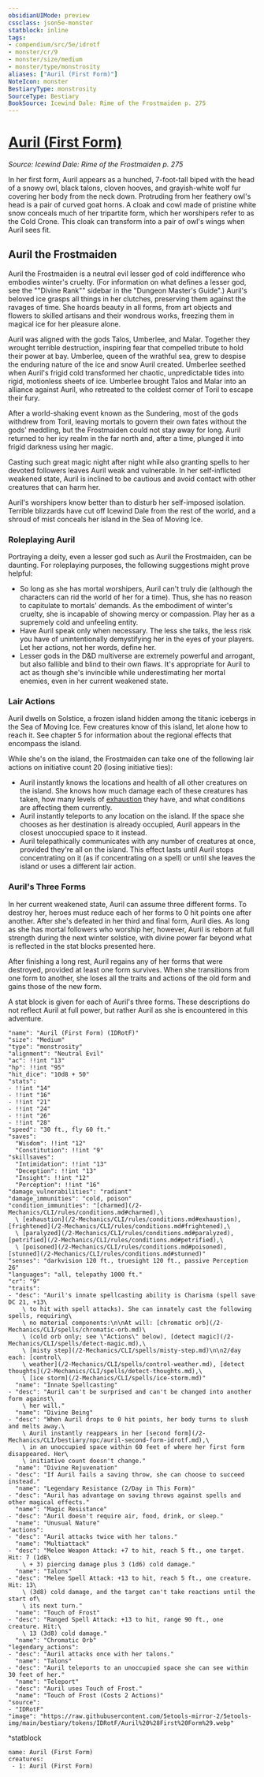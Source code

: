 ```yaml
---
obsidianUIMode: preview
cssclass: json5e-monster
statblock: inline
tags:
- compendium/src/5e/idrotf
- monster/cr/9
- monster/size/medium
- monster/type/monstrosity
aliases: ["Auril (First Form)"]
NoteIcon: monster
BestiaryType: monstrosity
SourceType: Bestiary
BookSource: Icewind Dale: Rime of the Frostmaiden p. 275
---
```

# [Auril (First Form)](2-Mechanics/CLI/bestiary/npc/auril-first-form-idrotf.md)
*Source: Icewind Dale: Rime of the Frostmaiden p. 275*  

In her first form, Auril appears as a hunched, 7-foot-tall biped with the head of a snowy owl, black talons, cloven hooves, and grayish-white wolf fur covering her body from the neck down. Protruding from her feathery owl's head is a pair of curved goat horns. A cloak and cowl made of pristine white snow conceals much of her tripartite form, which her worshipers refer to as the Cold Crone. This cloak can transform into a pair of owl's wings when Auril sees fit.

## Auril the Frostmaiden

Auril the Frostmaiden is a neutral evil lesser god of cold indifference who embodies winter's cruelty. (For information on what defines a lesser god, see the ""Divine Rank"" sidebar in the "Dungeon Master's Guide".) Auril's beloved ice grasps all things in her clutches, preserving them against the ravages of time. She hoards beauty in all forms, from art objects and flowers to skilled artisans and their wondrous works, freezing them in magical ice for her pleasure alone.

Auril was aligned with the gods Talos, Umberlee, and Malar. Together they wrought terrible destruction, inspiring fear that compelled tribute to hold their power at bay. Umberlee, queen of the wrathful sea, grew to despise the enduring nature of the ice and snow Auril created. Umberlee seethed when Auril's frigid cold transformed her chaotic, unpredictable tides into rigid, motionless sheets of ice. Umberlee brought Talos and Malar into an alliance against Auril, who retreated to the coldest corner of Toril to escape their fury.

After a world-shaking event known as the Sundering, most of the gods withdrew from Toril, leaving mortals to govern their own fates without the gods' meddling, but the Frostmaiden could not stay away for long. Auril returned to her icy realm in the far north and, after a time, plunged it into frigid darkness using her magic.

Casting such great magic night after night while also granting spells to her devoted followers leaves Auril weak and vulnerable. In her self-inflicted weakened state, Auril is inclined to be cautious and avoid contact with other creatures that can harm her.

Auril's worshipers know better than to disturb her self-imposed isolation. Terrible blizzards have cut off Icewind Dale from the rest of the world, and a shroud of mist conceals her island in the Sea of Moving Ice.

### Roleplaying Auril

Portraying a deity, even a lesser god such as Auril the Frostmaiden, can be daunting. For roleplaying purposes, the following suggestions might prove helpful:

- So long as she has mortal worshipers, Auril can't truly die (although the characters can rid the world of her for a time). Thus, she has no reason to capitulate to mortals' demands. As the embodiment of winter's cruelty, she is incapable of showing mercy or compassion. Play her as a supremely cold and unfeeling entity.  
- Have Auril speak only when necessary. The less she talks, the less risk you have of unintentionally demystifying her in the eyes of your players. Let her actions, not her words, define her.  
- Lesser gods in the D&D multiverse are extremely powerful and arrogant, but also fallible and blind to their own flaws. It's appropriate for Auril to act as though she's invincible while underestimating her mortal enemies, even in her current weakened state.  

### Lair Actions

Auril dwells on Solstice, a frozen island hidden among the titanic icebergs in the Sea of Moving Ice. Few creatures know of this island, let alone how to reach it. See chapter 5 for information about the regional effects that encompass the island.

While she's on the island, the Frostmaiden can take one of the following lair actions on initiative count 20 (losing initiative ties):

- Auril instantly knows the locations and health of all other creatures on the island. She knows how much damage each of these creatures has taken, how many levels of [exhaustion](/2-Mechanics/CLI/rules/conditions.md#exhaustion) they have, and what conditions are affecting them currently.  
- Auril instantly teleports to any location on the island. If the space she chooses as her destination is already occupied, Auril appears in the closest unoccupied space to it instead.  
- Auril telepathically communicates with any number of creatures at once, provided they're all on the island. This effect lasts until Auril stops concentrating on it (as if concentrating on a spell) or until she leaves the island or uses a different lair action.  

### Auril's Three Forms

In her current weakened state, Auril can assume three different forms. To destroy her, heroes must reduce each of her forms to 0 hit points one after another. After she's defeated in her third and final form, Auril dies. As long as she has mortal followers who worship her, however, Auril is reborn at full strength during the next winter solstice, with divine power far beyond what is reflected in the stat blocks presented here.

After finishing a long rest, Auril regains any of her forms that were destroyed, provided at least one form survives. When she transitions from one form to another, she loses all the traits and actions of the old form and gains those of the new form.

A stat block is given for each of Auril's three forms. These descriptions do not reflect Auril at full power, but rather Auril as she is encountered in this adventure.

```statblock
"name": "Auril (First Form) (IDRotF)"
"size": "Medium"
"type": "monstrosity"
"alignment": "Neutral Evil"
"ac": !!int "13"
"hp": !!int "95"
"hit_dice": "10d8 + 50"
"stats":
- !!int "14"
- !!int "16"
- !!int "21"
- !!int "24"
- !!int "26"
- !!int "28"
"speed": "30 ft., fly 60 ft."
"saves":
  "Wisdom": !!int "12"
  "Constitution": !!int "9"
"skillsaves":
  "Intimidation": !!int "13"
  "Deception": !!int "13"
  "Insight": !!int "12"
  "Perception": !!int "16"
"damage_vulnerabilities": "radiant"
"damage_immunities": "cold, poison"
"condition_immunities": "[charmed](/2-Mechanics/CLI/rules/conditions.md#charmed),\
  \ [exhaustion](/2-Mechanics/CLI/rules/conditions.md#exhaustion), [frightened](/2-Mechanics/CLI/rules/conditions.md#frightened),\
  \ [paralyzed](/2-Mechanics/CLI/rules/conditions.md#paralyzed), [petrified](/2-Mechanics/CLI/rules/conditions.md#petrified),\
  \ [poisoned](/2-Mechanics/CLI/rules/conditions.md#poisoned), [stunned](/2-Mechanics/CLI/rules/conditions.md#stunned)"
"senses": "darkvision 120 ft., truesight 120 ft., passive Perception 26"
"languages": "all, telepathy 1000 ft."
"cr": "9"
"traits":
- "desc": "Auril's innate spellcasting ability is Charisma (spell save DC 21, +13\
    \ to hit with spell attacks). She can innately cast the following spells, requiring\
    \ no material components:\n\nAt will: [chromatic orb](/2-Mechanics/CLI/spells/chromatic-orb.md)\
    \ (cold orb only; see \"Actions\" below), [detect magic](/2-Mechanics/CLI/spells/detect-magic.md),\
    \ [misty step](/2-Mechanics/CLI/spells/misty-step.md)\n\n2/day each: [control\
    \ weather](/2-Mechanics/CLI/spells/control-weather.md), [detect thoughts](/2-Mechanics/CLI/spells/detect-thoughts.md),\
    \ [ice storm](/2-Mechanics/CLI/spells/ice-storm.md)"
  "name": "Innate Spellcasting"
- "desc": "Auril can't be surprised and can't be changed into another form against\
    \ her will."
  "name": "Divine Being"
- "desc": "When Auril drops to 0 hit points, her body turns to slush and melts away.\
    \ Auril instantly reappears in her [second form](/2-Mechanics/CLI/bestiary/npc/auril-second-form-idrotf.md),\
    \ in an unoccupied space within 60 feet of where her first form disappeared. Her\
    \ initiative count doesn't change."
  "name": "Divine Rejuvenation"
- "desc": "If Auril fails a saving throw, she can choose to succeed instead."
  "name": "Legendary Resistance (2/Day in This Form)"
- "desc": "Auril has advantage on saving throws against spells and other magical effects."
  "name": "Magic Resistance"
- "desc": "Auril doesn't require air, food, drink, or sleep."
  "name": "Unusual Nature"
"actions":
- "desc": "Auril attacks twice with her talons."
  "name": "Multiattack"
- "desc": "Melee Weapon Attack: +7 to hit, reach 5 ft., one target. Hit: 7 (1d8\
    \ + 3) piercing damage plus 3 (1d6) cold damage."
  "name": "Talons"
- "desc": "Melee Spell Attack: +13 to hit, reach 5 ft., one creature. Hit: 13\
    \ (3d8) cold damage, and the target can't take reactions until the start of\
    \ its next turn."
  "name": "Touch of Frost"
- "desc": "Ranged Spell Attack: +13 to hit, range 90 ft., one creature. Hit:\
    \ 13 (3d8) cold damage."
  "name": "Chromatic Orb"
"legendary_actions":
- "desc": "Auril attacks once with her talons."
  "name": "Talons"
- "desc": "Auril teleports to an unoccupied space she can see within 30 feet of her."
  "name": "Teleport"
- "desc": "Auril uses Touch of Frost."
  "name": "Touch of Frost (Costs 2 Actions)"
"source":
- "IDRotF"
"image": "https://raw.githubusercontent.com/5etools-mirror-2/5etools-img/main/bestiary/tokens/IDRotF/Auril%20%28First%20Form%29.webp"
```
^statblock

```encounter-table
name: Auril (First Form)
creatures:
 - 1: Auril (First Form)
```